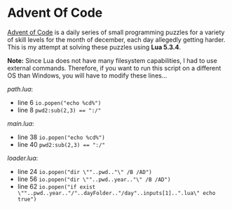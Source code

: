# Advent Of Code

[Advent of Code](http://adventofcode.com) is a daily series of small programming puzzles for a variety of skill levels for the month of december, each day allegedly getting harder. This is my attempt at solving these puzzles using **Lua 5.3.4**.

**Note:** Since Lua does not have many filesystem capabilities, I had to use external commands. Therefore, if you want to run this script on a different OS than Windows, you will have to modify these lines...

_path.lua_:
 * line 6 `io.popen("echo %cd%")`
 * line 8 `pwd2:sub(2,3) == ":/"`

_main.lua_:
 * line 38 `io.popen("echo %cd%")`
 * line 40 `pwd2:sub(2,3) == ":/"`

_loader.lua_:
 * line 24 `io.popen("dir \""..pwd.."\" /B /AD")`
 * line 56 `io.popen("dir \""..pwd..year.."\" /B /AD")`
 * line 62 `io.popen("if exist \""..pwd..year.."/"..dayFolder.."/day"..inputs[1]..".lua\" echo true")`